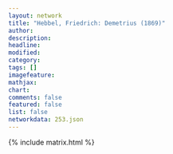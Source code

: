 ```yaml
---
layout: network
title: "Hebbel, Friedrich: Demetrius (1869)"
author:
description:
headline:
modified:
category:
tags: []
imagefeature: 
mathjax: 
chart: 
comments: false
featured: false
list: false
networkdata: 253.json
---
```

{% include matrix.html %}
